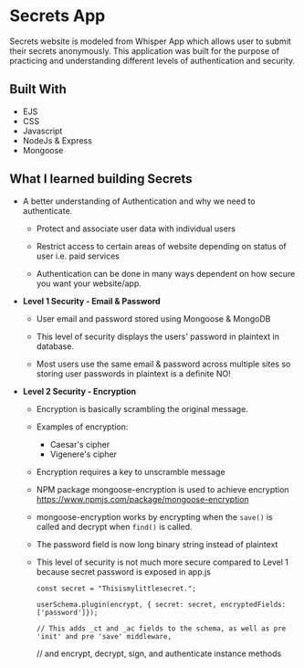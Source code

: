 # Secrets App

Secrets website is modeled from Whisper App which allows user to submit their secrets anonymously. This application was built for the purpose of practicing and understanding different levels of authentication and security.    


## Built With

* EJS
* CSS
* Javascript
* NodeJs & Express
* Mongoose

## What I learned building Secrets

* A better understanding of Authentication and why we need to authenticate.


  - Protect and associate user data with individual users

  - Restrict access to certain areas of website depending on status of user i.e. paid services

  - Authentication can be done in many ways dependent on how secure you want your website/app.


* __Level 1 Security - Email & Password__


  - User email and password stored using Mongoose & MongoDB

  - This level of security displays the users' password in plaintext in database.

  - Most users use the same email & password across multiple sites so storing user passwords in plaintext is a definite NO!


* __Level 2 Security - Encryption__


  - Encryption is basically scrambling the original message.

  - Examples of encryption:
      * Caesar's cipher
      * Vigenere's cipher

  - Encryption requires a key to unscramble message

  - NPM package mongoose-encryption is used to achieve encryption <https://www.npmjs.com/package/mongoose-encryption>

  - mongoose-encryption works by encrypting when the `save()` is called and decrypt when `find()` is called.

  - The password field is now long binary string instead of plaintext

  - This level of security is not much more secure compared to Level 1 because secret password is exposed in app.js


        const secret = "Thisismylittlesecret.";

        userSchema.plugin(encrypt, { secret: secret, encryptedFields: ['password']});

        // This adds _ct and _ac fields to the schema, as well as pre 'init' and pre 'save' middleware,
       // and encrypt, decrypt, sign, and authenticate instance methods
